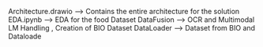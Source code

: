 Architecture.drawio --> Contains the entire architecture for the solution 
EDA.ipynb --> EDA for the food Dataset
DataFusion --> OCR and Multimodal LM Handling , Creation of BIO Dataset 
DataLoader --> Dataset from BIO and Dataloade
